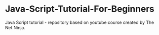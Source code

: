 # Java-Script-Tutorial-For-Beginners
Java Script tutorial - repository based on youtube course created by The Net Ninja.
